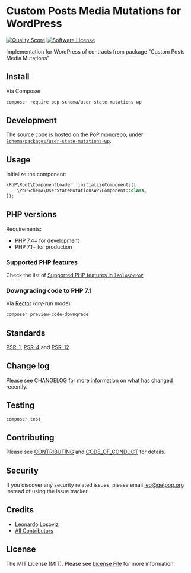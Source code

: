 # Custom Posts Media Mutations for WordPress

<!-- [![Build Status][ico-travis]][link-travis] -->
[![Quality Score][ico-code-quality]][link-code-quality]
[![Software License][ico-license]](LICENSE.md)

<!--
[![Latest Version on Packagist][ico-version]][link-packagist]
[![Coverage Status][ico-scrutinizer]][link-scrutinizer]
[![Total Downloads][ico-downloads]][link-downloads]
-->

Implementation for WordPress of contracts from package "Custom Posts Media Mutations"

## Install

Via Composer

``` bash
composer require pop-schema/user-state-mutations-wp
```

## Development

The source code is hosted on the [PoP monorepo](https://github.com/leoloso/PoP), under [`Schema/packages/user-state-mutations-wp`](https://github.com/leoloso/PoP/tree/master/layers/Schema/packages/user-state-mutations-wp).

## Usage

Initialize the component:

``` php
\PoP\Root\ComponentLoader::initializeComponents([
    \PoPSchema\UserStateMutationsWP\Component::class,
]);
```

## PHP versions

Requirements:

- PHP 7.4+ for development
- PHP 7.1+ for production

### Supported PHP features

Check the list of [Supported PHP features in `leoloso/PoP`](https://github.com/leoloso/PoP/#supported-php-features)

### Downgrading code to PHP 7.1

Via [Rector](https://github.com/rectorphp/rector) (dry-run mode):

```bash
composer preview-code-downgrade
```

## Standards

[PSR-1](https://www.php-fig.org/psr/psr-1), [PSR-4](https://www.php-fig.org/psr/psr-4) and [PSR-12](https://www.php-fig.org/psr/psr-12).

## Change log

Please see [CHANGELOG](CHANGELOG.md) for more information on what has changed recently.

## Testing

``` bash
composer test
```

## Contributing

Please see [CONTRIBUTING](CONTRIBUTING.md) and [CODE_OF_CONDUCT](CODE_OF_CONDUCT.md) for details.

## Security

If you discover any security related issues, please email leo@getpop.org instead of using the issue tracker.

## Credits

- [Leonardo Losoviz][link-author]
- [All Contributors][link-contributors]

## License

The MIT License (MIT). Please see [License File](LICENSE.md) for more information.

[ico-version]: https://img.shields.io/packagist/v/pop-schema/user-state-mutations-wp.svg?style=flat-square
[ico-license]: https://img.shields.io/badge/license-MIT-brightgreen.svg?style=flat-square
[ico-travis]: https://img.shields.io/travis/pop-schema/user-state-mutations-wp/master.svg?style=flat-square
[ico-scrutinizer]: https://img.shields.io/scrutinizer/coverage/g/pop-schema/user-state-mutations-wp.svg?style=flat-square
[ico-code-quality]: https://img.shields.io/scrutinizer/g/pop-schema/user-state-mutations-wp.svg?style=flat-square
[ico-downloads]: https://img.shields.io/packagist/dt/pop-schema/user-state-mutations-wp.svg?style=flat-square

[link-packagist]: https://packagist.org/packages/pop-schema/user-state-mutations-wp
[link-travis]: https://travis-ci.org/pop-schema/user-state-mutations-wp
[link-scrutinizer]: https://scrutinizer-ci.com/g/pop-schema/user-state-mutations-wp/code-structure
[link-code-quality]: https://scrutinizer-ci.com/g/pop-schema/user-state-mutations-wp
[link-downloads]: https://packagist.org/packages/pop-schema/user-state-mutations-wp
[link-author]: https://github.com/leoloso
[link-contributors]: ../../../../../../contributors
